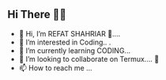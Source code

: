 ## Hi There 👋😄

- 👋 Hi, I’m REFAT SHAHRIAR 🙋.... 
- 👀 I’m interested in Coding.. . 
- 🌱 I’m currently learning CODING... 
- 💞️ I’m looking to collaborate on Termux.... 👀
- 📫 How to reach me ...

<!---
REFAT-156/REFAT-156 is a ✨ special ✨ repository because its `README.md` (this file) appears on your GitHub profile.
You can click the Preview link to take a look at your changes.
--->
